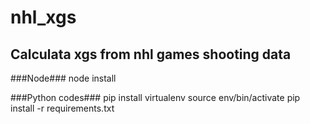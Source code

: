 # nhl_xgs
## Calculata xgs from nhl games shooting data

###Node### 
node install

###Python codes###
pip install virtualenv
source env/bin/activate
pip install -r requirements.txt
